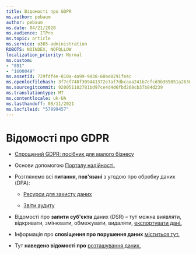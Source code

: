 ```yaml
---
title: Відомості про GDPR
ms.author: pebaum
author: pebaum
ms.date: 04/21/2020
ms.audience: ITPro
ms.topic: article
ms.service: o365-administration
ROBOTS: NOINDEX, NOFOLLOW
localization_priority: Normal
ms.custom:
- "891"
- "1600049"
ms.assetid: 729fdf4e-810a-4a99-9438-60ae8291fe4c
ms.openlocfilehash: 3f7cf748f309441372e7af7dbcaaa241b7cfcd3b365051a2630ca38fa4c1d11c
ms.sourcegitcommit: 920051182781bd97ce4d4d6fbd268cb37b84d239
ms.translationtype: MT
ms.contentlocale: uk-UA
ms.lasthandoff: 08/11/2021
ms.locfileid: "57899457"
---
```

# <a name="information-about-gdpr"></a>Відомості про GDPR

- [Спрощений GDPR: посібник для малого бізнесу](https://docs.microsoft.com/microsoft-365/admin/security-and-compliance/gdpr-compliance)

- Основи допомогою [Порталу надійності.](https://servicetrust.microsoft.com/ViewPage/GDPRGetStarted)

- Розглянемо всі **питання, пов'язані** з угодою про обробку даних (DPA):

  - [Ресурси для захисту даних](https://servicetrust.microsoft.com/ViewPage/TrustDocuments)

  - [Звіти аудиту](https://servicetrust.microsoft.com/ViewPage/MSComplianceGuide)

- Відомості про **запити суб'єкта** даних (DSR) – тут можна виявляти, відкривати, змінювати, обмежувати, видаляти, [експортувати дані.](https://docs.microsoft.com/microsoft-365/compliance/gdpr-dsr-office365)

- Інформація про **сповіщення про порушення даних** [міститься тут.](https://servicetrust.microsoft.com/ViewPage/GDPRBreach)

- Тут **наведено відомості про** [розташування даних.](https://products.office.com/where-is-your-data-located?ms.officeurl=datamaps&amp;geo=All#All)
